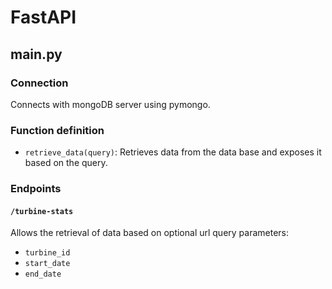 # FastAPI
## main.py
### Connection
Connects with mongoDB server using pymongo.
### Function definition
- `retrieve_data(query)`: Retrieves data from the data base and exposes it based on the query.
### Endpoints
#### `/turbine-stats`
Allows the retrieval of data based on optional url query parameters:
- `turbine_id`
- `start_date`
- `end_date` 
